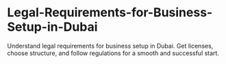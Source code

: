 # Legal-Requirements-for-Business-Setup-in-Dubai
Understand legal requirements for business setup in Dubai. Get licenses, choose structure, and follow regulations for a smooth and successful start.
